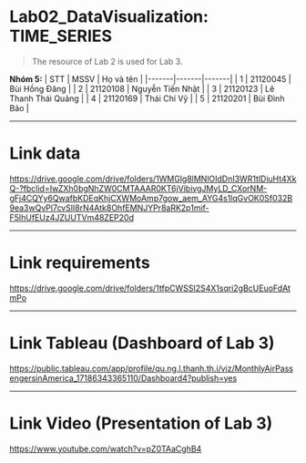 # Lab02_DataVisualization: TIME_SERIES
> The resource of Lab 2 is used for Lab 3.

**Nhóm 5:**
| STT | MSSV | Họ và tên |
|-------|-------|-------|
| 1 | 21120045 | Bùi Hồng Đăng |
| 2 | 21120108 | Nguyễn Tiến Nhật |
| 3 | 21120123 | Lê Thanh Thái Quảng |
| 4 | 21120169 | Thái Chí Vỹ |
| 5 | 21120201 | Bùi Đình Bảo |

---
# Link data
https://drive.google.com/drive/folders/1WMGlg8lMNlOIdDnI3WR1tlDiuHt4XkQ-?fbclid=IwZXh0bgNhZW0CMTAAAR0KT6jVibivgJMyLD_CXorNM-gFj4CQYy6QwafbKDEqKhjCXWMoAmp7gow_aem_AYG4s1lqGvOK0Sf032B9ea3wQvPl7cvSlI8rN4Atk8OhfEMNJYPr8aRK2p1mif-F5IhUfEUz4JZUUTVm48ZEP20d

---
# Link requirements
https://drive.google.com/drive/folders/1tfpCWSSI2S4X1sqri2gBcUEuoFdAtmPo

---
# Link Tableau (Dashboard of Lab 3)
https://public.tableau.com/app/profile/qu.ng.l.thanh.th.i/viz/MonthlyAirPassengersinAmerica_17186343365110/Dashboard4?publish=yes

---
# Link Video (Presentation of Lab 3)
https://www.youtube.com/watch?v=pZ0TAaCghB4
